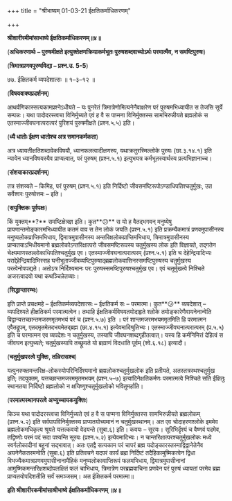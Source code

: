 +++
title = "श्रीभाष्यम् 01-03-21 ईक्षतिकर्माधिकरणम्"

+++


**श्रीशारीरमीमांसाभाष्ये ईक्षतिकर्माधिकरणम्॥४॥**

(**अधिकरणार्थः – पुरुषमीक्षते इत्युक्तेक्षणक्रियाकर्मभूतः पुरुषशब्दवाच्योऽर्थः परमात्मैव, न समष्टिपुरुषः**)

(**त्रिमात्रप्रणवपुरुषविद्या – प्रश्न.उ. 5-5**)

७७. ईक्षितकर्म व्यपदेशात्सः ॥ १–३–१२ ॥

(**विषयवाक्यप्रदर्शनम्**)

आथर्वणिकास्सत्यकामप्रश्नेऽधीयते – यः पुनरेतं त्रिमात्रेणोमित्यनेनैवाक्षरेण परं पुरुषमभिध्यायीत स तेजसि सूर्ये सम्पन्नः। यथा पादोदरस्त्वचा विनिर्मुच्यते एवं ह वै स पाप्मना विनिर्मुक्तस्स सामभिरुन्नीयते ब्रह्मलोकं स एतस्माज्जीवघनात्परात्परं पुरिशयं पुरुषमीक्षते (प्रश्न.५.५) इति।

(**ध्यै धातोः ईक्षण धातोश्च अत्र समानकर्मकता**)

अत्र ध्यायतीक्षतिशब्दावेकविषयौ, ध्यानफलत्वादीक्षणस्य, यथाक्रतुरस्मिल्लोके पुरुषः (छा.३.१४.१) इति न्यायेन ध्यानविषयस्यैव प्राप्यत्वात्, परं पुरुषम् (प्रश्न.५.१) इत्युभयत्र कर्मभूतस्यार्थस्य प्रत्यभिज्ञानाच्च।

(**संशयाकारप्रदर्शनम्**)

तत्र संशय्यते – किमिह, परं पुरुषम् (प्रश्न.५.१) इति निर्दिष्टो जीवसमष्टिरूपोऽण्डाधिपतिश्चतुर्मुखः, उत सर्वेश्वरः पुरुषोत्तमः – इति।

(**सयुक्तिकः पूर्वपक्षः**)

किं युक्तम्**?** समष्टिक्षेत्रज्ञ इति। कुत**😕** स यो ह वैतद्भगवन् मनुष्येषु प्रायणान्तमोङ्कारमभिध्यायीत कतमं वाव स तेन लोकं जयति (प्रश्न.५.१) इति प्रक्रम्यैकमात्रं प्रणवमुपासीनस्य मनुष्यलोकप्राप्तिमभिधाय, द्विमात्रमुपासीनस्य अन्तरिक्षलोकप्राप्तिमभिधाय, त्रिमात्रमुपासीनस्य प्राप्यतयाऽभिधीयमानो ब्रह्मलोकोऽन्तरिक्षात्परो जीवसमष्टिरूपस्य चतुर्मुखस्य लोक इति विज्ञायते, तद्गतेन चेक्ष्यमाणस्तल्लोकाधिपतिश्चतुर्मुख एव। एतस्माज्जीवघनात्परात्परम् (प्रश्न.५.१) इति च देहेन्द्रियादिभ्यः पराद्देहेन्द्रियादिभिस्सह घनीभूताज्जीवव्यष्टिपुरुषाद्ब्रह्मलोकवासिनस्समष्टिपुरुषस्य चतुर्मुखस्य परत्वेनोपपद्यते। अतोऽत्र निर्दिश्यमानः परः पुरुषस्समष्टिपुरुषश्चतुर्मुख एव। एवं चतुर्मुखत्वे निश्चिते अजरत्वादयो यथा कथञ्चिन्नेतव्याः।

(**सिद्धान्तारम्भः**)

इति प्राप्ते प्रचक्षमहे – ईक्षतिकर्मव्यपदेशात्सः – ईक्षतिकर्म सः – परमात्मा। कुत**😕** व्यपदेशात् – व्यपदिश्यते हीक्षतिकर्म परमात्मत्वेन। तथाहि ईक्षतिकर्मविषयतयोदाहृते श्लोके तमोङ्कारेणैवायनेनान्वेति विद्वान्यत्तच्छान्तमजरममृतमभयं परं च (प्रश्न.५.७) इति । परं शान्तमजरमभयममृतमिति हि परमात्मन एवैतद्रूपम्, एतदमृतमेतदभयमेतद्ब्रह्म (छा.४.१५.१) इत्येवमादिश्रुतिभ्यः। एतस्माज्जीवघनात्परात्परम् (प्र.५.५) इति च परमात्मन एव व्यपदेशः न चतुर्मुखस्य, तस्यापि जीवघनशब्दगृहीतत्वात्। यस्य हि कर्मनिमित्तं देहित्वं स जीवघन इत्युच्यते; चतुर्मुखस्यापि तच्छ्रूयते यो ब्रह्माणं विदधाति पूर्वम् (श्वे.६.१८) इत्यादौ।

(**चतुर्मुखपरत्वे युक्तिः, तन्निरासश्च**)

यत्पुनरुक्तमन्तरिक्ष–लोकस्योपरिनिर्दिश्यमानो ब्रह्मलोकश्चतुर्मुखलोक इति प्रतीयते, अतस्तत्रस्थश्चतुर्मुख इति; तदयुक्तम्, यत्तच्छान्तमजरममृतमभयम् (प्रश्न.५–७) इत्यादिनेक्षतिकर्मणः परमात्मत्वे निश्चिते सति ईक्षितुः स्थानतया निर्दिष्टो ब्रह्मलोको न क्षयिष्णुश्चतुर्मुखलोको भवितुमर्हाति।

(**परमात्मस्थानपरत्वे अभ्युच्चायकयुक्तिः**)

किञ्च यथा पादोदरस्त्वचा विनिर्मुच्यते एवं ह वै स पाप्मना विनिर्मुक्तस्स सामभिरुन्नीयते ब्रह्मलोकम् (प्रश्न.५.२) इति सर्वपापविनिर्मुक्तस्य प्राप्यतयोच्यमानं न चतुर्मुखस्थानम्। अत एव चोदाहरणश्लोके इममेव ब्रह्मलोकमधिकृत्य श्रूयते यत्तत्कवयो वेदयन्ते (सुबा.६) इति। कवयः – सूरयः। सूरिभिर्दृश्यं च वैष्णवं पदमेव, तद्विष्णोः परमं पदं सदा पश्यन्ति सूरयः (प्रश्न.५.२) इत्येवमादिभ्यः। न चान्तरिक्षात्परश्चतुर्मुखलोकः मध्ये स्वर्गलोकादीनां बहूनां सद्भावात्। अतः एतद्वै सत्यकाम परं चापरं ब्रह्म यदोङ्कारस्तस्माद्विद्वानेतेनैव अयनेनैकतरमन्वेति (सुबा.६) इति प्रतिवचने यदपरं कार्यं ब्रह्म निर्दिष्टं तदैहिकामुष्मिकत्वेन द्विधा विभज्यैकमात्रप्रणवमुपासीनानामैहिकं मनुष्यलोकावाप्तिरूपं फलमभिधाय, द्विमात्रमुपासीनानां आमुष्मिकमन्तरिक्षशब्दोपलक्षितं फलं चाभिधाय, त्रिमात्रेण परब्रह्मवाचिना प्रणवेन परं पुरुषं ध्यायतां परमेव ब्रह्म प्राप्यतयोपदिशतीति सर्वं समञ्जसम्। अत ईक्षितकर्म परमात्मा॥

**इति श्रीशारीरकमीमांसाश्रीभाष्ये ईक्षतिकर्माधिकरणम् ॥४॥**




